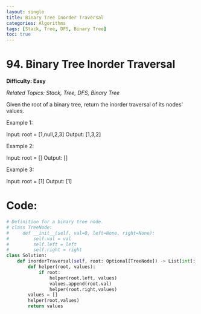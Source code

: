 ```yaml
---
layout: single
title: Binary Tree Inorder Traversal
categories: Algorithms
tags: [Stack, Tree, DFS, Binary Tree]
toc: true
---
```


# 94. Binary Tree Inorder Traversal

**Difficulty: Easy**

*Related Topics: Stack, Tree, DFS, Binary Tree*

Given the root of a binary tree, return the inorder traversal of its nodes' values.

Example 1:

Input: root = [1,null,2,3]
Output: [1,3,2]

Example 2:

Input: root = []
Output: []

Example 3:

Input: root = [1]
Output: [1]

# Code:
```python
# Definition for a binary tree node.
# class TreeNode:
#     def __init__(self, val=0, left=None, right=None):
#         self.val = val
#         self.left = left
#         self.right = right
class Solution:
    def inorderTraversal(self, root: Optional[TreeNode]) -> List[int]:
        def helper(root, values):
            if root:
                helper(root.left, values)
                values.append(root.val)
                helper(root.right,values)
        values = []
        helper(root,values)
        return values
```        